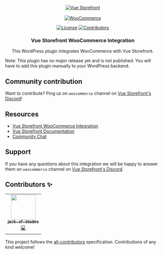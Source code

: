 
<p align="center">
  <a href="https://woocommerce.com/"><img src="https://user-images.githubusercontent.com/1626923/156934585-5c585b9f-53ff-4eee-beb3-a3a410c48d47.png" alt="Vue Storefront" /></a>
  <br/>
  <br/>
  <a href="https://woocommerce.com/"><img src="https://woocommerce.com/wp-content/themes/woo/images/logo-woocommerce@2x.png" alt="WooCommerce"></a>
</p>

<p align="center">
  <a href="https://www.gnu.org/licenses/gpl-3.0.en.html"><img src="https://img.shields.io/badge/license-GPL--3.0--or--later-green" alt="License"></a> 
  <a href="https://github.com/SwiftComZA/vsf-wc-api/graphs/contributors"><img src="https://img.shields.io/github/contributors/jack-of-blades/vsf-wc-api" alt="Contributors"></a>
</p>


<h3 align="center">
  Vue Storefront WooCommerce Integration
</h3>
<p align="center">
    This WordPress plugin integrates WooCommerce with Vue Storefront.
</p>

<p>
Note: This plugin has no major release yet and is not published. You will have to add this plugin manually to your WordPress backend.
</p>

## Community contribution

Want to contribute? Ping us on `woocommerce` channel on [Vue Storefront's Discord](https://discord.vuestorefront.io)!

## Resources

- [Vue Storefront WooCommerce Integration](https://github.com/vuestorefront-community/woocommerce)
- [Vue Storefront Documentation](https://docs.vuestorefront.io/v2/)
- [Community Chat](https://discord.vuestorefront.io)

## Support

If you have any questions about this integration we will be happy to answer them on `woocommerce` channel on [Vue Storefront's Discord](discord.vuestorefront.io).

## Contributors ✨

<!-- ALL-CONTRIBUTORS-LIST:START - Do not remove or modify this section -->
<!-- prettier-ignore-start -->
<!-- markdownlint-disable -->
<table>
  <tr>
   <td align="center"><a href="https://github.com/jack-of-blades"><img src="https://avatars.githubusercontent.com/u/48649182?s=96&v=4" width="80px;" alt=""/><br /><sub><b>jack-of-blades</b></sub></a><br /><a href="https://github.com/vuestorefront/woocommerce/commits?author=jack-of-blades" title="Code">💻</a></td>
  </tr>
</table>

<!-- markdownlint-restore -->
<!-- prettier-ignore-end -->

<!-- ALL-CONTRIBUTORS-LIST:END -->

This project follows the [all-contributors](https://github.com/all-contributors/all-contributors) specification. Contributions of any kind welcome!
